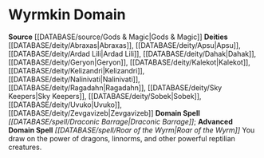 ﻿---
advanced_domain_spell: '[[DATABASE/spell/Roar of the Wyrm|Roar of the Wyrm]]'
deity:
- '[[DATABASE/deity/Abraxas|Abraxas]]'
- '[[DATABASE/deity/Apsu|Apsu]]'
- '[[DATABASE/deity/Ardad Lili|Ardad Lili]]'
- '[[DATABASE/deity/Dahak|Dahak]]'
- '[[DATABASE/deity/Geryon|Geryon]]'
- '[[DATABASE/deity/Kalekot|Kalekot]]'
- '[[DATABASE/deity/Kelizandri|Kelizandri]]'
- '[[DATABASE/deity/Nalinivati|Nalinivati]]'
- '[[DATABASE/deity/Ragadahn|Ragadahn]]'
- '[[DATABASE/deity/Sky Keepers|SkyKeepers]]'
- '[[DATABASE/deity/Sobek|Sobek]]'
- '[[DATABASE/deity/Uvuko|Uvuko]]'
- '[[DATABASE/deity/Zevgavizeb|Zevgavizeb]]'
domain:
- '[[DATABASE/domain/Wyrmkin Domain|Wyrmkin]]'
domain_spell: '[[DATABASE/spell/Draconic Barrage|Draconic Barrage]]'
id: '57'
name: Wyrmkin Domain
rarity: Common
source: '[[DATABASE/source/Gods & Magic|Gods & Magic]]'
type: Domain

---
# Wyrmkin Domain

**Source** [[DATABASE/source/Gods & Magic|Gods & Magic]] 
**Deities** [[DATABASE/deity/Abraxas|Abraxas]], [[DATABASE/deity/Apsu|Apsu]], [[DATABASE/deity/Ardad Lili|Ardad Lili]], [[DATABASE/deity/Dahak|Dahak]], [[DATABASE/deity/Geryon|Geryon]], [[DATABASE/deity/Kalekot|Kalekot]], [[DATABASE/deity/Kelizandri|Kelizandri]], [[DATABASE/deity/Nalinivati|Nalinivati]], [[DATABASE/deity/Ragadahn|Ragadahn]], [[DATABASE/deity/Sky Keepers|Sky Keepers]], [[DATABASE/deity/Sobek|Sobek]], [[DATABASE/deity/Uvuko|Uvuko]], [[DATABASE/deity/Zevgavizeb|Zevgavizeb]]
**Domain Spell** _[[DATABASE/spell/Draconic Barrage|Draconic Barrage]]_; **Advanced Domain Spell** _[[DATABASE/spell/Roar of the Wyrm|Roar of the Wyrm]]_
You draw on the power of dragons, linnorms, and other powerful reptilian creatures.